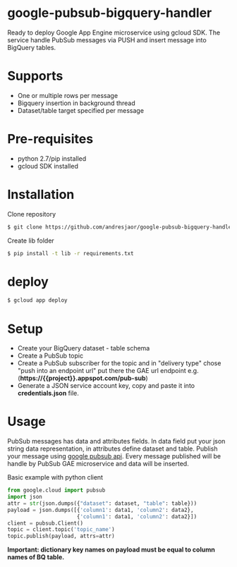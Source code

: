 # google-pubsub-bigquery-handler
Ready to deploy Google App Engine microservice using gcloud SDK. The service handle PubSub messages via PUSH and insert message into BigQuery tables.

# Supports
  - One or multiple rows per message
  - Bigquery insertion in background thread
  - Dataset/table target specified per message

# Pre-requisites
  - python 2.7/pip installed
  - gcloud SDK installed

# Installation

Clone repository
```sh
$ git clone https://github.com/andresjaor/google-pubsub-bigquery-handler.git
```

Create lib folder
```sh
$ pip install -t lib -r requirements.txt
```
# deploy
```sh
$ gcloud app deploy
```
# Setup
  - Create your BigQuery dataset - table schema
  - Create a PubSub topic
  - Create a PubSub subscriber for the topic and in "delivery type" chose "push into an endpoint url" put there the GAE url endpoint e.g.(**https://{{project}}.appspot.com/pub-sub**)
  - Generate a JSON service account key, copy and paste it into **credentials.json** file.

# Usage
PubSub messages has data and attributes fields. In data field put your json string data representation, in attributes define dataset and table. Publish your message using [google pubsub api](https://cloud.google.com/pubsub/docs/reference/libraries#client-libraries-install-python). Every message published will be handle by PubSub GAE microservice and data will be inserted.

Basic example with python client
```py
from google.cloud import pubsub
import json
attr = str(json.dumps({"dataset": dataset, "table": table}))
payload = json.dumps([{'column1': data1, 'column2': data2},
                      {'column1': data1, 'column2': data2}])
client = pubsub.Client()
topic = client.topic('topic_name')
topic.publish(payload, attrs=attr)
```
**Important: dictionary key names on payload must be equal to column names of BQ table.**
